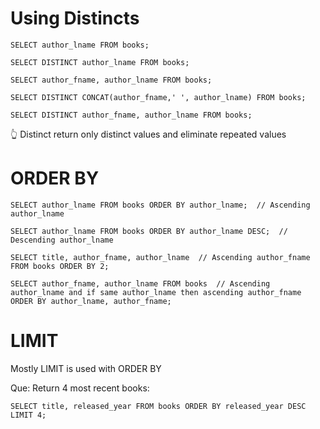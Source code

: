 # Using Distincts

```
SELECT author_lname FROM books;

SELECT DISTINCT author_lname FROM books;

SELECT author_fname, author_lname FROM books;

SELECT DISTINCT CONCAT(author_fname,' ', author_lname) FROM books;

SELECT DISTINCT author_fname, author_lname FROM books;
```

👆 Distinct return only distinct values and eliminate repeated values

# ORDER BY

```
SELECT author_lname FROM books ORDER BY author_lname;  // Ascending author_lname

SELECT author_lname FROM books ORDER BY author_lname DESC;  // Descending author_lname

SELECT title, author_fname, author_lname  // Ascending author_fname
FROM books ORDER BY 2;

SELECT author_fname, author_lname FROM books  // Ascending author_lname and if same author_lname then ascending author_fname
ORDER BY author_lname, author_fname;
```

# LIMIT

Mostly LIMIT is used with ORDER BY

Que: Return 4 most recent books:

```
SELECT title, released_year FROM books ORDER BY released_year DESC LIMIT 4;
```
